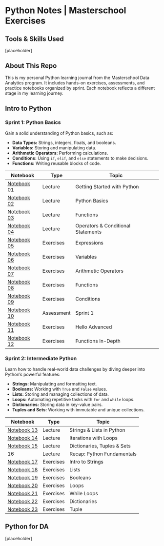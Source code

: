 # Python Notes | Masterschool Exercises

## Tools & Skills Used

[placeholder]

## About This Repo

This is my personal Python learning journal from the Masterschool Data Analytics program. It includes hands-on exercises, assessments, and practice notebooks organized by sprint. Each notebook reflects a different stage in my learning journey.

## Intro to Python

### Sprint 1: Python Basics

Gain a solid understanding of Python basics, such as:

- **Data Types:** Strings, integers, floats, and booleans.
- **Variables:** Storing and manipulating data.
- **Arithmetic Operators:** Performing calculations.
- **Conditions:** Using `if`, `elif`, and `else` statements to make decisions.
- **Functions:** Writing reusable blocks of code.

| Notebook | Type | Topic |
| --- | --- | --- |
| [Notebook 01](/notebooks/01_getting_started.ipynb) | Lecture | Getting Started with Python |
| [Notebook 02](/notebooks/02_python_basics.ipynb) | Lecture | Python Basics |
| [Notebook 03](/notebooks/03_functions.ipynb) | Lecture | Functions |
| [Notebook 04](/notebooks/04_operators_conditional_statements.ipynb) | Lecture | Operators & Conditional Statements |
| [Notebook 05](/notebooks/05_exercises_expressions.ipynb) | Exercises | Expressions |
| [Notebook 06](/notebooks/06_exercises_variables.ipynb) | Exercises | Variables |
| [Notebook 07](/notebooks/07_exercises_arithmetic_operators.ipynb) | Exercises | Arithmetic Operators |
| [Notebook 08](/notebooks/08_exercises_functions.ipynb) | Exercises | Functions |
| [Notebook 09](/notebooks/09_exercises_conditions.ipynb) | Exercises | Conditions |
| [Notebook 10](/notebooks/10_assessment_sprint_1.ipynb) | Assessment | Sprint 1 |
| [Notebook 11](/notebooks/11_exercises_hello_advanced.ipynb) | Exercises | Hello Advanced |
| [Notebook 12](/notebooks/12_exercises_functions_in_depth.ipynb) | Exercises | Functions In-Depth |

### Sprint 2: Intermediate Python

Learn how to handle real-world data challenges by diving deeper into Python’s powerful features:

- **Strings:** Manipulating and formatting text.
- **Booleans:** Working with `True` and `False` values.
- **Lists:** Storing and managing collections of data.
- **Loops:** Automating repetitive tasks with `for` and `while` loops.
- **Dictionaries:** Storing data in key-value pairs.
- **Tuples and Sets:** Working with immutable and unique collections.

| Notebook | Type | Topic |
| --- | --- | --- |
| [Notebook 13](/notebooks/13_strings_lists_in_python.ipynb) | Lecture | Strings & Lists in Python |
| [Notebook 14](/notebooks/14_interations_with_loops.ipynb) | Lecture | Iterations with Loops |
| [Notebook 15](/notebooks/15_dictionaries_tuples_sets.ipynb) | Lecture | Dictionaries, Tuples & Sets |
| 16 | Lecture | Recap: Python Fundamentals |
| [Notebook 17](/notebooks/17_exercises_intro_to_strings.ipynb) | Exercises | Intro to Strings |
| [Notebook 18](/notebooks/18_exercises_lists.ipynb) | Exercises | Lists |
| [Notebook 19](/notebooks/19_exercises_booleans.ipynb) | Exercises | Booleans |
| [Notebook 20](/notebooks/20_exercises_loops.ipynb) | Exercises | Loops |
| [Notebook 21](/notebooks/21_exercises_while_loop.ipynb) | Exercises | While Loops |
| [Notebook 22](/notebooks/22_exercises_dictionaries.ipynb) | Exercises | Dictionaries |
| [Notebook 23](/notebooks/23_exercises_tuple.ipynb) | Exercises | Tuple |

## Python for DA

[placeholder]
